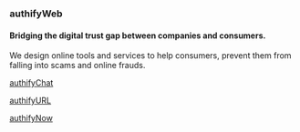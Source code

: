 ### authifyWeb

#### Bridging the digital trust gap between companies and consumers.


We design online tools and services to help consumers, prevent them from falling into scams and online frauds.

[authifyChat](https://authifyweb.com/authifyChat/)

[authifyURL](https://authifyweb.com/authifyURL/)

[authifyNow](https://github.com/authifyWeb/authifyNow/releases)
